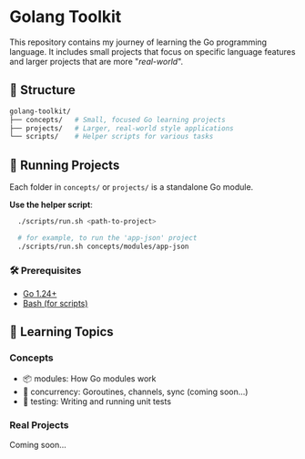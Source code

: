 # Golang Toolkit

This repository contains my journey of learning the Go programming language. It
includes small projects that focus on specific language features and larger
projects that are more "_real-world_".

## 📁 Structure

```bash
golang-toolkit/
├── concepts/   # Small, focused Go learning projects
├── projects/   # Larger, real-world style applications
└── scripts/    # Helper scripts for various tasks
```

## 🚀 Running Projects

Each folder in `concepts/` or `projects/` is a standalone Go module.

**Use the helper script**:

```bash
  ./scripts/run.sh <path-to-project>

  # for example, to run the 'app-json' project
  ./scripts/run.sh concepts/modules/app-json
```

### 🛠️ Prerequisites

- [Go 1.24+](https://go.dev/dl/)
- [Bash (for scripts)](https://www.gnu.org/software/bash/)

## 📘 Learning Topics

### Concepts

- 📦 modules: How Go modules work
- 🔄 concurrency: Goroutines, channels, sync (coming soon...)
- 🧪 testing: Writing and running unit tests

### Real Projects

Coming soon...
